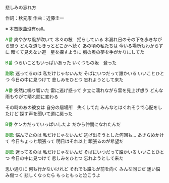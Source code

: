 悲しみの忘れ方

作詞：秋元康
作曲：近藤圭一

※ 本首歌曲没有call。 

<font color=green>A番</font>
爽やかな風が吹いて
木々の枝　揺らしている
木漏れ日のその下を歩きながら想う
どんな道もきっとどこかへ続く
あの頃の私たちは
今いる場所もわからずに
暗くて見えない道　星を探すように
胸の奥の夢を手がかりにしてた

<font color=green>B番</font>
つらいこともいっぱいあった
いくつもの坂　登った

<font color=green>副歌</font>
迷ってるのは
私だけじゃないんだ
そばにいつだって誰かいる
いいことひとつ
今日の中に見つけて
悲しみをひとつ
忘れようとして来た

<font color=green>A番</font>
突然に鳴り響いた
雷に逃げ惑って
夕立に濡れながら雲を見上げ想う
どんな雨もやがて晴れ間に変わる

その時のあの彼女は
自分の居場所　失くしてた
みんなとはぐれそうで心配をしたけど
探す声を聞いて道に戻った

<font color=green>B番</font>
ケンカだっていっぱいしたよ
だから仲間になれたんだ

<font color=green>副歌</font>
悩んでたのは
私だけじゃないんだ
逃げ出そうとした何回も…
あきらめかけて
今日ちょっと頑張って
明日はそれ以上
頑張るのが希望だ

<font color=green>副歌</font>
迷ってるのは
私だけじゃないんだ
そばにいつだって誰かいる
いいことひとつ
今日の中に見つけて
悲しみをひとつ
忘れようとして来た

思い通りに
何も行かないけれど
それでも誰もが前を向く
みんな同じだ
迷い悩み傷つく
悲しくなったら
もっともっと泣こうよ
